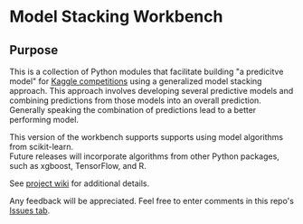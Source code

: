 # Model Stacking Workbench

## Purpose
This is a collection of Python modules that facilitate building "a predicitve
model" for [Kaggle competitions](https://www.kaggle.com) using a generalized 
model stacking approach.   This approach involves developing 
several predictive models and combining predictions from those models into
an overall prediction. Generally speaking the combination of predictions lead to
a better performing model.

This version of the workbench supports supports using model algorithms from scikit-learn.  
Future releases will incorporate algorithms from other Python packages, such as
xgboost, TensorFlow, and R.

See [project wiki](https://github.com/jimthompson5802/model-stacking-workbench/wiki) 
for additional details.

Any feedback will be appreciated.  Feel free to enter comments in this repo's 
[Issues tab](https://github.com/jimthompson5802/model-stacking-workbench/issues).


